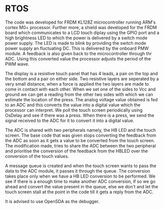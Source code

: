 # RTOS

The code was developed for FRDM KL128Z microcontroller running ARM's cortex M0+ processor. Further more, a shield was developed for the FRDM board which communicates to a LCD touch diplay using the GPIO port and a high brightness LED to which the power is delivered by a switch mode power supply. The LED is made to blink by providing the switch mode power supply an fluctuating DC. This is delivered by the onboard PMW module. A feedback is also given back to the microcontroller through thr ADC. Using this converted value the processor adjusts the period of the PWM wave. 

The display is a resistive touch panel that has 4 leads, a pair on the top and the bottom and a pair on either side. Two resistive layers are seperated by a very small distance, when a force is applied the two layers are made to come in contact with each other. When we set one of the sides to Vcc and ground we can get a reading from the other two sides with which we can estimate the location of the press. The analog voltage value obtained is fed to an ADC and this converts the value into a digital value which the processor can interpret. We poll the touch screen periodically using OsDelay and see if there was a press. When there is a press, we send the signal received to the ADC for it to convert it into a digital value. 

The ADC is shared with two peripherals namely, the HB LED and the touch screen. The base code that was given stops converting the feedback from the ADC as soon as it gets a value to be converted from the touch screen. The modification made, tries to share the ADC between the two peripheral and prioritise the conversion of the feedback from the HBLED over the conversion of the touch values. 

A message queue is created and when the touch screen wants to pass the data to the ADC module, it passes it through the queue. The conversion takes place only when we have a HB LED conversion to be performed. We see if there is a enough time to make another ADC conversion, if so we go ahead and convert the value present in the queue, else we don't and let the touch screen stall at the point in the code till it gets a reply from the ADC. 

It is advised to use OpenSDA as the debugger.

